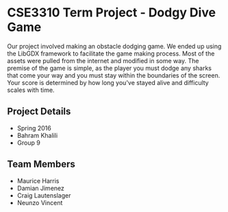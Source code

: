 # CSE3310 Term Project - Dodgy Dive Game
Our project involved making an obstacle dodging game. We ended up using the LibGDX framework to facilitate the game making process. Most of the assets were pulled from the internet and modified in some way. The premise of the game is simple, as the player you must dodge any sharks that come your way and you must stay within the boundaries of the screen. Your score is determined by how long you've stayed alive and difficulty scales with time.

## Project Details
- Spring 2016
- Bahram Khalili
- Group 9

## Team Members
- Maurice Harris
- Damian Jimenez
- Craig Lautenslager
- Neunzo Vincent
